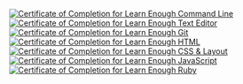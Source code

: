 <a href="https://www.learnenough.com/certificates/tolasekelvin"><img src="https://www.learnenough.com/certificates/tolasekelvin/command-line-tutorial.svg" alt="Certificate of Completion for Learn Enough Command Line"></a><a href="https://www.learnenough.com/certificates/tolasekelvin"><img src="https://www.learnenough.com/certificates/tolasekelvin/text-editor-tutorial.svg" alt="Certificate of Completion for Learn Enough Text Editor"></a><a href="https://www.learnenough.com/certificates/tolasekelvin"><img src="https://www.learnenough.com/certificates/tolasekelvin/git-tutorial.svg" alt="Certificate of Completion for Learn Enough Git"></a><a href="https://www.learnenough.com/certificates/tolasekelvin"><img src="https://www.learnenough.com/certificates/tolasekelvin/html-tutorial.svg" alt="Certificate of Completion for Learn Enough HTML"></a><a href="https://www.learnenough.com/certificates/tolasekelvin"><img src="https://www.learnenough.com/certificates/tolasekelvin/css-and-layout-tutorial.svg" alt="Certificate of Completion for Learn Enough CSS &amp; Layout"></a><a href="https://www.learnenough.com/certificates/tolasekelvin"><img src="https://www.learnenough.com/certificates/tolasekelvin/javascript-tutorial.svg" alt="Certificate of Completion for Learn Enough JavaScript"></a><a href="https://www.learnenough.com/certificates/tolasekelvin"><img src="https://www.learnenough.com/certificates/tolasekelvin/ruby-tutorial.svg" alt="Certificate of Completion for Learn Enough Ruby"></a>
